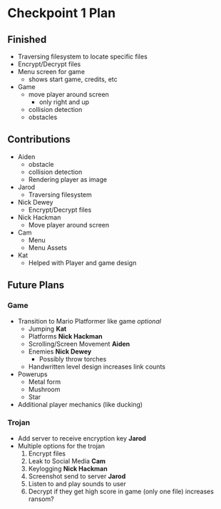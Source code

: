 # Checkpoint 1 Plan

## Finished

- Traversing filesystem to locate specific files
- Encrypt/Decrypt files
- Menu screen for game
  - shows start game, credits, etc
- Game
  - move player around screen
    - only right and up
  - collision detection
  - obstacles

## Contributions

- Aiden
  - obstacle
  - collision detection
  - Rendering player as image
- Jarod
  - Traversing filesystem
- Nick Dewey
  - Encrypt/Decrypt files
- Nick Hackman
  - Move player around screen
- Cam
  - Menu
  - Menu Assets
- Kat
  - Helped with Player and game design

## Future Plans

### Game

- Transition to Mario Platformer like game _optional_
  - Jumping **Kat**
  - Platforms **Nick Hackman**
  - Scrolling/Screen Movement **Aiden**
  - Enemies **Nick Dewey**
    - Possibly throw torches
  - Handwritten level design increases link counts
- Powerups
  - Metal form
  - Mushroom
  - Star
- Additional player mechanics (like ducking)

### Trojan

- Add server to receive encryption key **Jarod**
- Multiple options for the trojan
  1. Encrypt files
  2. Leak to Social Media **Cam**
  3. Keylogging **Nick Hackman**
  4. Screenshot send to server **Jarod**
  5. Listen to and play sounds to user
  6. Decrypt if they get high score in game (only one file) increases ransom?
